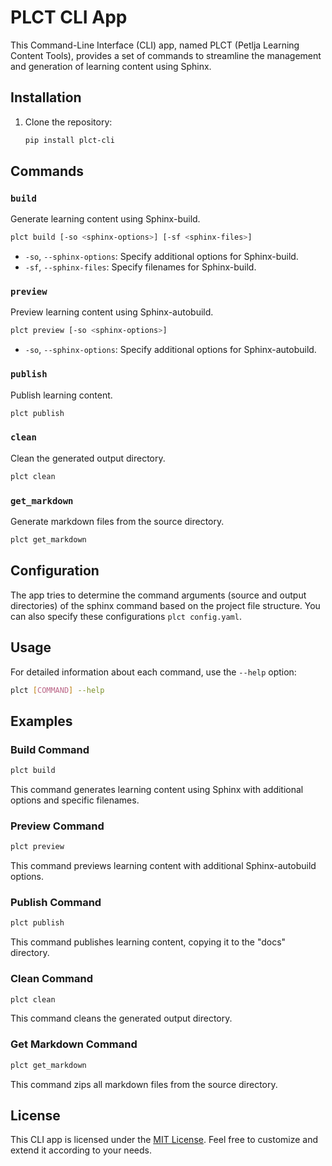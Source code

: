 # PLCT CLI App

This Command-Line Interface (CLI) app, named PLCT (Petlja Learning Content Tools), provides a set of commands to streamline the management and generation of learning content using Sphinx.

## Installation

1. Clone the repository:

    ```bash
    pip install plct-cli
    ```

## Commands

### `build`

Generate learning content using Sphinx-build.

```bash
plct build [-so <sphinx-options>] [-sf <sphinx-files>]
```

- `-so`, `--sphinx-options`: Specify additional options for Sphinx-build.
- `-sf`, `--sphinx-files`: Specify filenames for Sphinx-build.

### `preview`

Preview learning content using Sphinx-autobuild.

```bash
plct preview [-so <sphinx-options>]
```

- `-so`, `--sphinx-options`: Specify additional options for Sphinx-autobuild.

### `publish`

Publish learning content.

```bash
plct publish
```

### `clean`

Clean the generated output directory.

```bash
plct clean
```

### `get_markdown`

Generate markdown files from the source directory.

```bash
plct get_markdown
```

## Configuration

The app tries to determine the command arguments (source and output directories) of the sphinx command based on the project file structure. You can also specify these configurations `plct config.yaml`.

## Usage

For detailed information about each command, use the `--help` option:

```bash
plct [COMMAND] --help
```

## Examples

### Build Command

```bash
plct build
```

This command generates learning content using Sphinx with additional options and specific filenames.

### Preview Command

```bash
plct preview
```

This command previews learning content with additional Sphinx-autobuild options.

### Publish Command

```bash
plct publish
```

This command publishes learning content, copying it to the "docs" directory.

### Clean Command

```bash
plct clean
```

This command cleans the generated output directory.

### Get Markdown Command

```bash
plct get_markdown
```

This command zips all markdown files from the source directory.

## License

This CLI app is licensed under the [MIT License](LICENSE). Feel free to customize and extend it according to your needs.